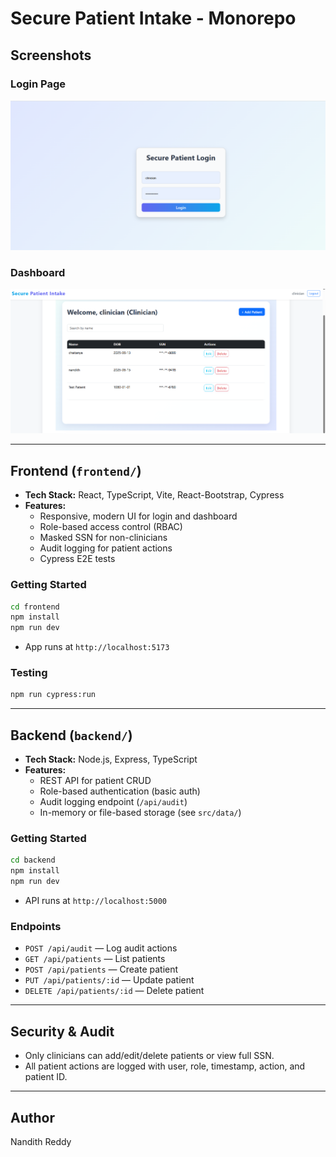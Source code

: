# Secure Patient Intake - Monorepo

## Screenshots

### Login Page
![Login Page](frontend/public/screenshots/login.png)

### Dashboard
![Dashboard](frontend/public/screenshots/dashboard.png)

---

## Frontend (`frontend/`)

- **Tech Stack:** React, TypeScript, Vite, React-Bootstrap, Cypress
- **Features:**
  - Responsive, modern UI for login and dashboard
  - Role-based access control (RBAC)
  - Masked SSN for non-clinicians
  - Audit logging for patient actions
  - Cypress E2E tests

### Getting Started
```sh
cd frontend
npm install
npm run dev
```
- App runs at `http://localhost:5173`

### Testing
```sh
npm run cypress:run
```

---

## Backend (`backend/`)

- **Tech Stack:** Node.js, Express, TypeScript
- **Features:**
  - REST API for patient CRUD
  - Role-based authentication (basic auth)
  - Audit logging endpoint (`/api/audit`)
  - In-memory or file-based storage (see `src/data/`)

### Getting Started
```sh
cd backend
npm install
npm run dev
```
- API runs at `http://localhost:5000`

### Endpoints
- `POST /api/audit` — Log audit actions
- `GET /api/patients` — List patients
- `POST /api/patients` — Create patient
- `PUT /api/patients/:id` — Update patient
- `DELETE /api/patients/:id` — Delete patient

---

## Security & Audit
- Only clinicians can add/edit/delete patients or view full SSN.
- All patient actions are logged with user, role, timestamp, action, and patient ID.

---

## Author
Nandith Reddy
